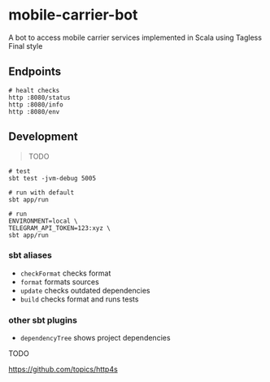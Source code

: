 # mobile-carrier-bot

A bot to access mobile carrier services implemented in Scala using Tagless Final style

## Endpoints

```
# healt checks
http :8080/status
http :8080/info
http :8080/env
```

## Development

> TODO

```
# test
sbt test -jvm-debug 5005

# run with default
sbt app/run

# run
ENVIRONMENT=local \
TELEGRAM_API_TOKEN=123:xyz \
sbt app/run
```

### sbt aliases

* `checkFormat` checks format
* `format` formats sources
* `update` checks outdated dependencies
* `build` checks format and runs tests

### other sbt plugins

* `dependencyTree` shows project dependencies

TODO

https://github.com/topics/http4s
